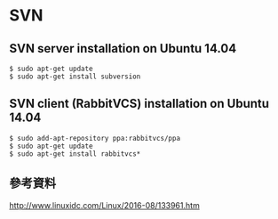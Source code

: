 # SVN
## SVN server installation on Ubuntu 14.04
```
$ sudo apt-get update
$ sudo apt-get install subversion
```

## SVN client (RabbitVCS) installation on Ubuntu 14.04
```
$ sudo add-apt-repository ppa:rabbitvcs/ppa
$ sudo apt-get update
$ sudo apt-get install rabbitvcs*
```

## 參考資料
http://www.linuxidc.com/Linux/2016-08/133961.htm
